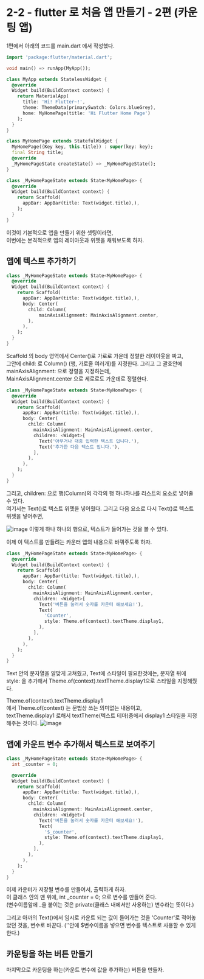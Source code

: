 # 2-2 - flutter 로 처음 앱 만들기 - 2편 (카운팅 앱)

1편에서 아래의 코드를 main.dart 에서 작성했다.
```dart
import 'package:flutter/material.dart';

void main() => runApp(MyApp());

class MyApp extends StatelessWidget {
  @override
  Widget build(BuildContext context) {
    return MaterialApp(
      title: 'Hi! Flutter~!',
      theme: ThemeData(primarySwatch: Colors.blueGrey),
      home: MyHomePage(title: 'Hi Flutter Home Page')
    );
  }
}

class MyHomePage extends StatefulWidget {
  MyHomePage({Key key, this.title}) : super(key: key);
  final String title;
  @override
  _MyHomePageState createState() => _MyHomePageState();
}

class _MyHomePageState extends State<MyHomePage> {
  @override
  Widget build(BuildContext context) {
    return Scaffold(
      appBar: AppBar(title: Text(widget.title),),
    );
  }
}
```
이것이 기본적으로 앱을 만들기 위한 셋팅이라면,  
이번에는 본격적으로 앱의 레이아웃과 위젯을 채워보도록 하자.

## 앱에 텍스트 추가하기

```dart
class _MyHomePageState extends State<MyHomePage> {
  @override
  Widget build(BuildContext context) {
    return Scaffold(
      appBar: AppBar(title: Text(widget.title),),
      body: Center(
        child: Column(
            mainAxisAlignment: MainAxisAlignment.center,
        ),
      ),
    );
  }
}
```
Scaffold 의 body 영역에서 Center()로 가로로 가운데 정렬한 레이아웃을 짜고,  
그안에 child: 로 Column() (행, 가로줄 여러개)를 지정한다. 그리고 그 괄호안에 mainAxisAlignment: 으로 정렬을 지정하는데,   
MainAxisAlignment.center 으로 세로로도 가운데로 정렬한다.

```dart
class _MyHomePageState extends State<MyHomePage> {
  @override
  Widget build(BuildContext context) {
    return Scaffold(
      appBar: AppBar(title: Text(widget.title),),
      body: Center(
        child: Column(
          mainAxisAlignment: MainAxisAlignment.center,
          children: <Widget>[
            Text('아무거나 대충 입력한 텍스트 입니다.'),
            Text('추가한 다음 텍스트 입니다.'),
          ],
        ),
      ),
    );
  }
}
```
그리고, children: 으로 행(Column)의 각각의 행 하나하나를 리스트의 요소로 넣어줄 수 있다.  
여기서는 Text()로 텍스트 위젯을 넣어줬다. 그리고 다음 요소로 다시 Text()로 텍스트 위젯을 넣어주면,

![image](https://user-images.githubusercontent.com/48408417/80986492-9a530b80-8e6b-11ea-9a36-18cc870a2034.png)
이렇게 하나 하나의 행으로, 텍스트가 들어가는 것을 볼 수 있다.

이제 이 텍스트를 만들려는 카운터 앱의 내용으로 바꿔주도록 하자.

```dart
class _MyHomePageState extends State<MyHomePage> {
  @override
  Widget build(BuildContext context) {
    return Scaffold(
      appBar: AppBar(title: Text(widget.title),),
      body: Center(
        child: Column(
          mainAxisAlignment: MainAxisAlignment.center,
          children: <Widget>[
            Text('버튼을 눌러서 숫자를 카운터 해보세요!'),
            Text(
              'Counter', 
              style: Theme.of(context).textTheme.display1,
            ),
          ],
        ),
      ),
    );
  }
}
```
Text 안의 문자열을 알맞게 고쳐줬고, Text에 스타일이 필요한것에는, 문자열 뒤에 style: 을 추가해서 Theme.of(context).textTheme.display1으로 스타일을 지정해줬다. 

Theme.of(context).textTheme.display1  
에서 Theme.of(context) 는 문법상 쓰는 의미없는 내용이고,  
textTheme.display1 로해서 textTheme(텍스트 테마)중에서 display1 스타일을 지정해주는 것이다.
![image](https://user-images.githubusercontent.com/48408417/80987069-76dc9080-8e6c-11ea-91ac-69516bb09093.png)

## 앱에 카운트 변수 추가해서 텍스트로 보여주기

```dart
class _MyHomePageState extends State<MyHomePage> {
  int _counter = 0;

  @override
  Widget build(BuildContext context) {
    return Scaffold(
      appBar: AppBar(title: Text(widget.title),),
      body: Center(
        child: Column(
          mainAxisAlignment: MainAxisAlignment.center,
          children: <Widget>[
            Text('버튼을 눌러서 숫자를 카운터 해보세요!'),
            Text(
              '$_counter', 
              style: Theme.of(context).textTheme.display1,
            ),
          ],
        ),
      ),
    );
  }
}
```
이제 카운터가 저장될 변수를 만들어서, 출력하게 하자.  
이 클래스 안의 맨 위에, int _counter = 0; 으로 변수를 만들어 준다.  
(변수이름앞에 _을 붙이는 것은 private(클래스 내에서만 사용하는) 변수라는 뜻이다.)

그리고 아까의 Text()에서 임시로 카운트 되는 값이 들어가는 것을 'Counter'로 적어놓았던 것을, 변수로 바꾼다. (''안에 $변수이름을 넣으면 변수를 텍스트로 사용할 수 있게 한다.)

## 카운팅을 하는 버튼 만들기

마지막으로 카운팅을 하는(카운트 변수에 값을 추가하는) 버튼을 만들자.



